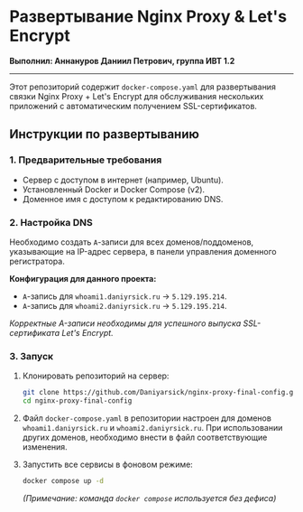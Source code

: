 # Развертывание Nginx Proxy & Let's Encrypt

**Выполнил: Аннануров Даниил Петрович, группа ИВТ 1.2**

---

Этот репозиторий содержит `docker-compose.yaml` для развертывания связки Nginx Proxy + Let's Encrypt для обслуживания нескольких приложений с автоматическим получением SSL-сертификатов.

## Инструкции по развертыванию

### 1. Предварительные требования

- Сервер с доступом в интернет (например, Ubuntu).
- Установленный Docker и Docker Compose (v2).
- Доменное имя с доступом к редактированию DNS.

### 2. Настройка DNS

Необходимо создать `A`-записи для всех доменов/поддоменов, указывающие на IP-адрес сервера, в панели управления доменного регистратора.

**Конфигурация для данного проекта:**
- `A`-запись для `whoami1.daniyrsick.ru` -> `5.129.195.214`.
- `A`-запись для `whoami2.daniyrsick.ru` -> `5.129.195.214`.

*Корректные A-записи необходимы для успешного выпуска SSL-сертификата Let's Encrypt.*

### 3. Запуск

1.  Клонировать репозиторий на сервер:
    ```bash
    git clone https://github.com/Daniyarsick/nginx-proxy-final-config.git
    cd nginx-proxy-final-config
    ```

2.  Файл `docker-compose.yaml` в репозитории настроен для доменов `whoami1.daniyrsick.ru` и `whoami2.daniyrsick.ru`. При использовании других доменов, необходимо внести в файл соответствующие изменения.

3.  Запустить все сервисы в фоновом режиме:
    ```bash
    docker compose up -d
    ```
    *(Примечание: команда `docker compose` используется без дефиса)* 